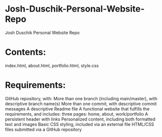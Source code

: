 # Josh-Duschik-Personal-Website-Repo

 Josh Duschik Personal Website Repo

# Contents: 

index.html, about.html, portfolio.html, style.css

# Requirements: 

GitHub repository, with:
More than one branch (including main/master), with descriptive branch name(s)
More than one commit, with descriptive commit messages
A descriptive Readme file
A functional website that fulfills the requirements, and includes:
three pages: home, about, work/portfolio
A persistent header with links
Personalized content, including both formatted text and images
Basic CSS styling, included via an external file
HTML/CSS files submitted via a GitHub repository
